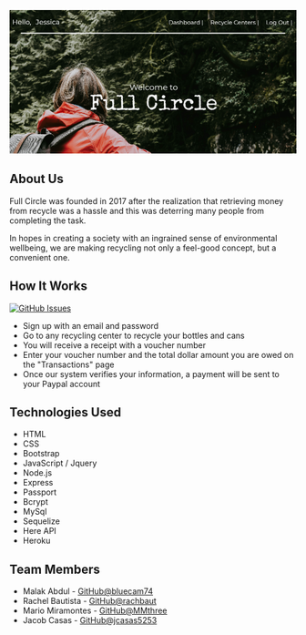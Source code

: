 <p align="center"><img src="./public/images/fc_home_preview.png" alt="Full Circle Preview" width="650"></p>

## About Us

Full Circle was founded in 2017 after the realization that retrieving money from recycle was a hassle and this was deterring many people from completing the task.

In hopes in creating a society with an ingrained sense of environmental wellbeing, we are making recycling not only a feel-good concept, but a convenient one.


## How It Works

[![GitHub Issues](https://img.shields.io/badge/Full%20Circle-Sign%20%20Up-green.svg)](https://evening-peak-89386.herokuapp.com)

* Sign up with an email and password
* Go to any recycling center to recycle your bottles and cans
* You will receive a receipt with a voucher number 
* Enter your voucher number and the total dollar amount you are owed on the "Transactions" page
* Once our system verifies your information, a payment will be sent to your Paypal account

## Technologies Used

* HTML
* CSS
* Bootstrap
* JavaScript / Jquery
* Node.js
* Express
* Passport
* Bcrypt
* MySql
* Sequelize
* Here API
* Heroku

## Team Members

* Malak Abdul - [GitHub@bluecam74](https://github.com/bluecam74)
* Rachel Bautista - [GitHub@rachbaut](https://github.com/rachbaut)
* Mario Miramontes - [GitHub@MMthree](https://github.com/MMthree)
* Jacob Casas - [GitHub@jcasas5253](https://github.com/jcasas5253)